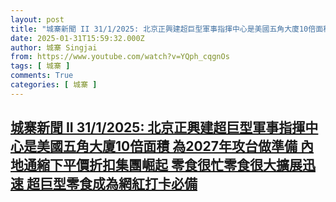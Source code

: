 ```yaml
---
layout: post
title: "城寨新聞 II 31/1/2025: 北京正興建超巨型軍事指揮中心是美國五角大廈10倍面積 為2027年攻台做準備 內地通縮下平價折扣集團崛起 零食很忙零食很大擴展迅速 超巨型零食成為網紅打卡必備"
date: 2025-01-31T15:59:32.000Z
author: 城寨 Singjai
from: https://www.youtube.com/watch?v=YQph_cqgnOs
tags: [ 城寨 ]
comments: True
categories: [ 城寨 ]
---
```

<!--1738339172000-->
[城寨新聞 II 31/1/2025: 北京正興建超巨型軍事指揮中心是美國五角大廈10倍面積 為2027年攻台做準備 內地通縮下平價折扣集團崛起 零食很忙零食很大擴展迅速 超巨型零食成為網紅打卡必備](https://www.youtube.com/watch?v=YQph_cqgnOs)
------

<div>

</div>
